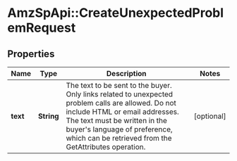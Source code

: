 # AmzSpApi::CreateUnexpectedProblemRequest

## Properties
Name | Type | Description | Notes
------------ | ------------- | ------------- | -------------
**text** | **String** | The text to be sent to the buyer. Only links related to unexpected problem calls are allowed. Do not include HTML or email addresses. The text must be written in the buyer&#x27;s language of preference, which can be retrieved from the GetAttributes operation. | [optional] 


